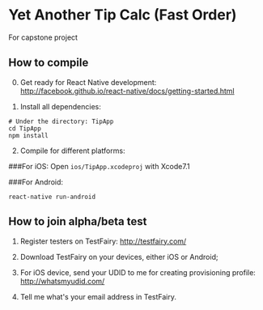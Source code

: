 # Yet Another Tip Calc (Fast Order)
For capstone project

## How to compile
0. Get ready for React Native development:
http://facebook.github.io/react-native/docs/getting-started.html

1. Install all dependencies:
```
# Under the directory: TipApp
cd TipApp
npm install
```
2. Compile for different platforms:

###For iOS:
Open `ios/TipApp.xcodeproj` with Xcode7.1

###For Android:
```
react-native run-android
```

## How to join alpha/beta test

1. Register testers on TestFairy:
http://testfairy.com/

2. Download TestFairy on your devices, either iOS or Android;

3. For iOS device, send your UDID to me for creating provisioning profile:
http://whatsmyudid.com/

4. Tell me what's your email address in TestFairy.